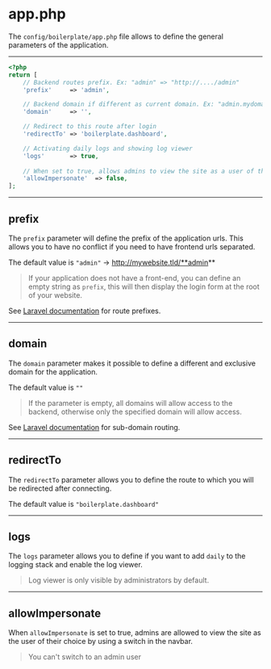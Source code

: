 # app.php

The `config/boilerplate/app.php` file allows to define the general parameters of the application.

---

```php
<?php
return [
    // Backend routes prefix. Ex: "admin" => "http://..../admin"
    'prefix'     => 'admin',

    // Backend domain if different as current domain. Ex: "admin.mydomain.tld"
    'domain'     => '',

    // Redirect to this route after login
    'redirectTo' => 'boilerplate.dashboard',

    // Activating daily logs and showing log viewer
    'logs'       => true,
    
    // When set to true, allows admins to view the site as a user of their choice
    'allowImpersonate'  => false,
];
```
---

## prefix

The `prefix` parameter will define the prefix of the application urls. This allows you to have no conflict if you need
to have frontend urls separated.

The default value is `"admin"` &rarr; http://mywebsite.tld/**admin**

> If your application does not have a front-end, you can define an empty string as `prefix`, this will then display the
login form at the root of your website.

See [Laravel documentation](https://laravel.com/docs/master/routing#route-group-prefixes) for route prefixes.

---

## domain

The `domain` parameter makes it possible to define a different and exclusive domain for the application.

The default value is `""`

> If the parameter is empty, all domains will allow access to the backend, otherwise only the specified domain will allow
access.

See [Laravel documentation](https://laravel.com/docs/master/routing#route-group-sub-domain-routing) for sub-domain
routing.

---

## redirectTo

The `redirectTo` parameter allows you to define the route to which you will be redirected after connecting.

The default value is `"boilerplate.dashboard"`

---

## logs

The `logs` parameter allows you to define if you want to add `daily` to the logging stack and enable the log viewer.

<blockquote>
Log viewer is only visible by administrators by default.
</blockquote>

---

## allowImpersonate

When `allowImpersonate` is set to true, admins are allowed to view the site as the user of their choice by using a
switch in the navbar.

> You can't switch to an admin user 